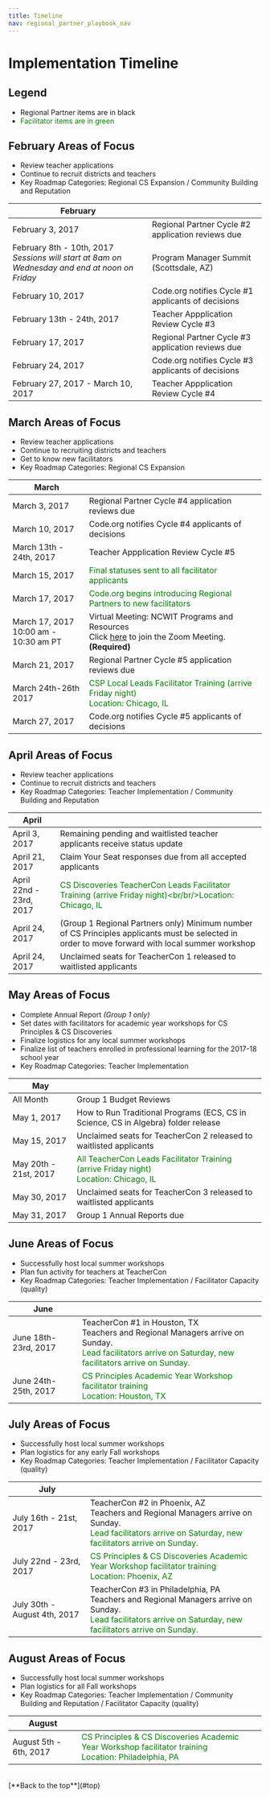 ```yaml
---
title: Timeline
nav: regional_partner_playbook_nav
---
```

<style>
table {width: 100%;}
</style>	

<a id="top"></a>

# Implementation Timeline

## Legend

- Regional Partner items are in black
- <span style="color:green">Facilitator items are in green</span>

## February Areas of Focus

- Review teacher applications<br/>
- Continue to recruit districts and teachers<br/> 
- Key Roadmap Categories: Regional CS Expansion / Community Building and Reputation<br/>

| **February** ||
|-----------------|--------------------------------------------------|
| February 3, 2017 | Regional Partner Cycle #2 application reviews due |
| February 8th - 10th, 2017 <br/> *Sessions will start at 8am on Wednesday and end at noon on Friday*| Program Manager Summit (Scottsdale, AZ) |
| February 10, 2017 | Code.org notifies Cycle #1 applicants of decisions |
| February 13th - 24th, 2017 | Teacher Appplication Review Cycle #3 |
| February 17, 2017 | Regional Partner Cycle #3 application reviews due |
| February 24, 2017 | Code.org notifies Cycle #3 applicants of decisions |
| February 27, 2017 - March 10, 2017 | Teacher Appplication Review Cycle #4 |

## March Areas of Focus

- Review teacher applications<br/>
- Continue to recruiting districts and teachers<br/> 
- Get to know new facilitators<br/>
- Key Roadmap Categories: Regional CS Expansion<br/>

| **March** ||
|-----------------|--------------------------------------------------|
| March 3, 2017 | Regional Partner Cycle #4 application reviews due |
| March 10, 2017 | Code.org notifies Cycle #4 applicants of decisions |
| March 13th - 24th, 2017 | Teacher Appplication Review Cycle #5 |
| March 15, 2017 | <span style="color:green">Final statuses sent to all facilitator applicants</span> |
| March 17, 2017 | <span style="color:green">Code.org begins introducing Regional Partners to new facilitators</span> |
| March 17, 2017<br/> 10:00 am - 10:30 am PT<br/> | Virtual Meeting: NCWIT Programs and Resources<br/> Click [here](https://code.zoom.us/j/668439281) to join the Zoom Meeting. **(Required)** |
| March 21, 2017 | Regional Partner Cycle #5 application reviews due |
| March 24th-26th 2017 | <span style="color:green">CSP Local Leads Facilitator Training (arrive Friday night)<br/>Location: Chicago, IL</span>|
| March 27, 2017 | Code.org notifies Cycle #5 applicants of decisions |


## April Areas of Focus

- Review teacher applications<br/>
- Continue to recruit districts and teachers<br/>
- Key Roadmap Categories: Teacher Implementation / Community Building and Reputation<br/>

| **April** ||
|-----------------|--------------------------------------------------|
| April 3, 2017 | Remaining pending and waitlisted teacher applicants receive status update|
| April 21, 2017 | Claim Your Seat responses due from all accepted applicants |
| April 22nd - 23rd, 2017 | <span style="color:green">CS Discoveries TeacherCon Leads Facilitator Training (arrive Friday night)<br/br/>Location: Chicago, IL</span>|
| April 24, 2017 | (Group 1 Regional Partners only) Minimum number of CS Principles applicants must be selected in order to move forward with local summer workshop |
| April 24, 2017 | Unclaimed seats for TeacherCon 1 released to waitlisted applicants |

## May Areas of Focus

- Complete Annual Report *(Group 1 only)*
- Set dates with facilitators for academic year workshops for CS Principles & CS Discoveries
- Finalize logistics for any local summer workshops<br/>
- Finalize list of teachers enrolled in professional learning for the 2017-18 school year<br/>
- Key Roadmap Categories: Teacher Implementation

| **May** ||
|-----------------|--------------------------------------------------|
| All Month | Group 1 Budget Reviews |
| May 1, 2017 | How to Run Traditional Programs (ECS, CS in Science, CS in Algebra) folder release |
| May 15, 2017 | Unclaimed seats for TeacherCon 2 released to waitlisted applicants |
| May 20th - 21st, 2017 | <span style="color:green">All TeacherCon Leads Facilitator Training (arrive Friday night)<br/> Location: Chicago, IL<br/></span>|
| May 30, 2017 | Unclaimed seats for TeacherCon 3 released to waitlisted applicants |
| May 31, 2017 | Group 1 Annual Reports due |

## June Areas of Focus

- Successfully host local summer workshops<br/>
- Plan fun activity for teachers at TeacherCon<br/>
- Key Roadmap Categories: Teacher Implementation / Facilitator Capacity (quality)

| **June** ||
|-----------------|--------------------------------------------------|
| June 18th-23rd, 2017 | TeacherCon #1 in Houston, TX<br/> Teachers and Regional Managers arrive on Sunday.<br/> <span style="color:green"> Lead facilitators arrive on Saturday, new facilitators arrive on Sunday. |
| June 24th-25th, 2017 | <span style="color:green"> CS Principles Academic Year Workshop facilitator training<br/> Location: Houston, TX |

## July Areas of Focus

- Successfully host local summer workshops<br/>
- Plan logistics for any early Fall workshops<br/>
- Key Roadmap Categories: Teacher Implementation / Facilitator Capacity (quality)

| **July** ||
|-----------------|--------------------------------------------------|
| July 16th - 21st, 2017 | TeacherCon #2 in Phoenix, AZ<br/> Teachers and Regional Managers arrive on Sunday.<br/> <span style="color:green"> Lead facilitators arrive on Saturday, new facilitators arrive on Sunday. |
| July 22nd - 23rd, 2017 | <span style="color:green"> CS Principles & CS Discoveries Academic Year Workshop facilitator training<br/> Location: Phoenix, AZ |
| July 30th - August 4th, 2017 | TeacherCon #3 in Philadelphia, PA<br/> Teachers and Regional Managers arrive on Sunday.<br/> <span style="color:green"> Lead facilitators arrive on Saturday, new facilitators arrive on Sunday.|

## August Areas of Focus

- Successfully host local summer workshops<br/>
- Plan logistics for all Fall workshops<br/>
- Key Roadmap Categories: Teacher Implementation / Community Building and Reputation / Facilitator Capacity (quality)

| **August** ||
|-----------------|--------------------------------------------------|
| August 5th - 6th, 2017 | <span style="color:green"> CS Principles & CS Discoveries Academic Year Workshop facilitator training<br/> Location: Philadelphia, PA|

<br/>
[**Back to the top**](#top)
<br/>
